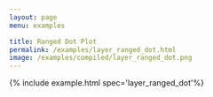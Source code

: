 ```yaml
---
layout: page
menu: examples

title: Ranged Dot Plot
permalink: /examples/layer_ranged_dot.html
image: /examples/compiled/layer_ranged_dot.png
---
```




{% include example.html spec='layer_ranged_dot'%}
